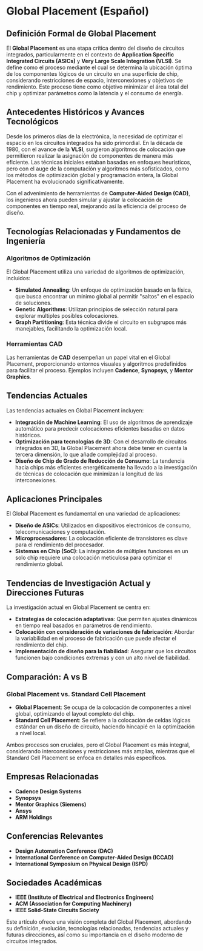 # Global Placement (Español)

## Definición Formal de Global Placement

El **Global Placement** es una etapa crítica dentro del diseño de circuitos integrados, particularmente en el contexto de **Application Specific Integrated Circuits (ASICs)** y **Very Large Scale Integration (VLSI)**. Se define como el proceso mediante el cual se determina la ubicación óptima de los componentes lógicos de un circuito en una superficie de chip, considerando restricciones de espacio, interconexiones y objetivos de rendimiento. Este proceso tiene como objetivo minimizar el área total del chip y optimizar parámetros como la latencia y el consumo de energía.

## Antecedentes Históricos y Avances Tecnológicos

Desde los primeros días de la electrónica, la necesidad de optimizar el espacio en los circuitos integrados ha sido primordial. En la década de 1980, con el avance de la **VLSI**, surgieron algoritmos de colocación que permitieron realizar la asignación de componentes de manera más eficiente. Las técnicas iniciales estaban basadas en enfoques heurísticos, pero con el auge de la computación y algoritmos más sofisticados, como los métodos de optimización global y programación entera, la Global Placement ha evolucionado significativamente.

Con el advenimiento de herramientas de **Computer-Aided Design (CAD)**, los ingenieros ahora pueden simular y ajustar la colocación de componentes en tiempo real, mejorando así la eficiencia del proceso de diseño.

## Tecnologías Relacionadas y Fundamentos de Ingeniería

### Algoritmos de Optimización

El Global Placement utiliza una variedad de algoritmos de optimización, incluidos:

- **Simulated Annealing**: Un enfoque de optimización basado en la física, que busca encontrar un mínimo global al permitir "saltos" en el espacio de soluciones.
- **Genetic Algorithms**: Utilizan principios de selección natural para explorar múltiples posibles colocaciones.
- **Graph Partitioning**: Esta técnica divide el circuito en subgrupos más manejables, facilitando la optimización local.

### Herramientas CAD

Las herramientas de **CAD** desempeñan un papel vital en el Global Placement, proporcionando entornos visuales y algoritmos predefinidos para facilitar el proceso. Ejemplos incluyen **Cadence**, **Synopsys**, y **Mentor Graphics**.

## Tendencias Actuales

Las tendencias actuales en Global Placement incluyen:

- **Integración de Machine Learning**: El uso de algoritmos de aprendizaje automático para predecir colocaciones eficientes basadas en datos históricos.
- **Optimización para tecnologías de 3D**: Con el desarrollo de circuitos integrados en 3D, la Global Placement ahora debe tener en cuenta la tercera dimensión, lo que añade complejidad al proceso.
- **Diseño de Chip de Grado de Reducción de Consumo**: La tendencia hacia chips más eficientes energéticamente ha llevado a la investigación de técnicas de colocación que minimizan la longitud de las interconexiones.

## Aplicaciones Principales

El Global Placement es fundamental en una variedad de aplicaciones:

- **Diseño de ASICs**: Utilizados en dispositivos electrónicos de consumo, telecomunicaciones y computación.
- **Microprocesadores**: La colocación eficiente de transistores es clave para el rendimiento del procesador.
- **Sistemas en Chip (SoC)**: La integración de múltiples funciones en un solo chip requiere una colocación meticulosa para optimizar el rendimiento global.

## Tendencias de Investigación Actual y Direcciones Futuras

La investigación actual en Global Placement se centra en:

- **Estrategias de colocación adaptativas**: Que permiten ajustes dinámicos en tiempo real basados en parámetros de rendimiento.
- **Colocación con consideración de variaciones de fabricación**: Abordar la variabilidad en el proceso de fabricación que puede afectar el rendimiento del chip.
- **Implementación de diseño para la fiabilidad**: Asegurar que los circuitos funcionen bajo condiciones extremas y con un alto nivel de fiabilidad.

## Comparación: A vs B

### Global Placement vs. Standard Cell Placement

- **Global Placement**: Se ocupa de la colocación de componentes a nivel global, optimizando el layout completo del chip.
- **Standard Cell Placement**: Se refiere a la colocación de celdas lógicas estándar en un diseño de circuito, haciendo hincapié en la optimización a nivel local.

Ambos procesos son cruciales, pero el Global Placement es más integral, considerando interconexiones y restricciones más amplias, mientras que el Standard Cell Placement se enfoca en detalles más específicos.

## Empresas Relacionadas

- **Cadence Design Systems**
- **Synopsys**
- **Mentor Graphics (Siemens)**
- **Ansys**
- **ARM Holdings**

## Conferencias Relevantes

- **Design Automation Conference (DAC)**
- **International Conference on Computer-Aided Design (ICCAD)**
- **International Symposium on Physical Design (ISPD)**

## Sociedades Académicas

- **IEEE (Institute of Electrical and Electronics Engineers)**
- **ACM (Association for Computing Machinery)**
- **IEEE Solid-State Circuits Society**

Este artículo ofrece una visión completa del Global Placement, abordando su definición, evolución, tecnologías relacionadas, tendencias actuales y futuras direcciones, así como su importancia en el diseño moderno de circuitos integrados.